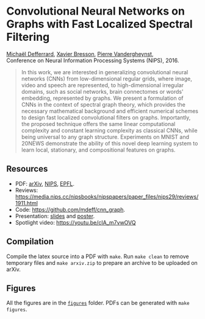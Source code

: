 # Convolutional Neural Networks on Graphs with Fast Localized Spectral Filtering

[Michaël Defferrard](https://deff.ch),
[Xavier Bresson](https://www.ntu.edu.sg/home/xbresson),
[Pierre Vandergheynst](https://people.epfl.ch/pierre.vandergheynst), \
Conference on Neural Information Processing Systems (NIPS), 2016.

> In this work, we are interested in generalizing convolutional neural networks (CNNs) from low-dimensional regular grids, where image, video and speech are represented, to high-dimensional irregular domains, such as social networks, brain connectomes or words' embedding, represented by graphs.
> We present a formulation of CNNs in the context of spectral graph theory, which provides the necessary mathematical background and efficient numerical schemes to design fast localized convolutional filters on graphs.
> Importantly, the proposed technique offers the same linear computational complexity and constant learning complexity as classical CNNs, while being universal to any graph structure.
> Experiments on MNIST and 20NEWS demonstrate the ability of this novel deep learning system to learn local, stationary, and compositional features on graphs.

## Resources

* PDF: [arXiv](https://arxiv.org/abs/1606.09375), [NIPS](https://papers.nips.cc/paper/6081-convolutional-neural-networks-on-graphs-with-fast-localized-spectral-filtering), [EPFL](https://infoscience.epfl.ch/record/218985).
* Reviews: <https://media.nips.cc/nipsbooks/nipspapers/paper_files/nips29/reviews/1911.html>
* Code: <https://github.com/mdeff/cnn_graph>.
* Presentation: [slides](https://doi.org/10.5281/zenodo.1318411) and [poster](https://doi.org/10.5281/zenodo.1318419).
* Spotlight video: <https://youtu.be/cIA_m7vwOVQ>

## Compilation

Compile the latex source into a PDF with `make`.
Run `make clean` to remove temporary files and `make arxiv.zip` to prepare an archive to be uploaded on arXiv.

## Figures

All the figures are in the [`figures`](figures/) folder.
PDFs can be generated with `make figures`.
